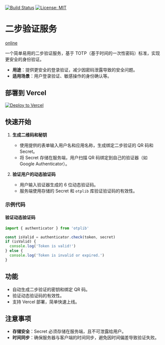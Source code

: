 [![Build Status](https://github.com/DavidKk/vercel-2fa/actions/workflows/coverage.workflow.yml/badge.svg)](https://github.com/DavidKk/vercel-2fa/actions/workflows/coverage.workflow.yml) [![License: MIT](https://img.shields.io/badge/License-MIT-yellow.svg)](https://opensource.org/licenses/MIT)

# 二步验证服务

[online](https://vercel-2fa.vercel.app)

一个简单易用的二步验证服务，基于 TOTP（基于时间的一次性密码）标准，实现更安全的身份验证。

- **用途**：提供更安全的登录验证，减少因密码泄露导致的安全问题。
- **适用场景**：用户登录验证、敏感操作的身份确认等。

## 部署到 Vercel

[![Deploy to Vercel](https://vercel.com/button)](https://vercel.com/new/clone?repository-url=https%3A%2F%2Fgithub.com%2FYourUsername%2Ftwo-factor-auth)

## 快速开始

1. **生成二维码和秘钥**

   - 使用提供的表单输入用户名和应用名称，生成绑定二步验证的 QR 码和 Secret。
   - 将 Secret 存储在服务端，用户扫描 QR 码绑定到自己的验证器（如 Google Authenticator）。

2. **验证用户的动态验证码**
   - 用户输入验证器生成的 6 位动态验证码。
   - 服务端使用存储的 Secret 和 `otplib` 库验证验证码的有效性。

### 示例代码

#### 验证动态验证码

```typescript
import { authenticator } from 'otplib'

const isValid = authenticator.check(token, secret)
if (isValid) {
  console.log('Token is valid!')
} else {
  console.log('Token is invalid or expired.')
}
```

## 功能

- 自动生成二步验证的密钥和绑定 QR 码。
- 验证动态验证码的有效性。
- 支持 Vercel 部署，简单快速上线。

## 注意事项

- **存储安全**：Secret 必须存储在服务端，且不可泄露给用户。
- **时间同步**：确保服务器与客户端的时间同步，避免因时间偏差导致验证失败。
